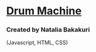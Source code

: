 # [Drum Machine](https://theonomimc.github.io/Drum-Machine/)

### Created by Natalia Bakakuri

(Javascript, HTML, CSS)


